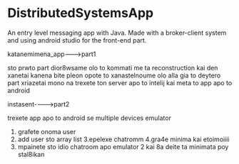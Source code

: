 # DistributedSystemsApp
An entry level messaging app with Java. Made with a broker-client system and using android studio for the front-end part.

katanemimena_app--->part1

sto prwto part dior8wsame olo to kommati me ta reconstruction kai
den xanetai kanena bite pleon
opote to xanastelnoume olo  alla gia to deytero part xriazetai mono na
trexete ton server apo to intelij kai meta to app apo to android

instasent---->part2

trexete app apo to android se multiple devices emulator 
 

1. grafete onoma user
2. add user sto array list 
3.epelexe chatromm
4.gra4e minima kai etoimoiiii
5. mpainete sto idio chatroom apo emulator 2 kai 8a deite ta minimata
 poy stal8ikan
